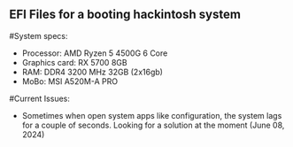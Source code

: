 ## EFI Files for a booting hackintosh system

#System specs: 

- Processor: AMD Ryzen 5 4500G 6 Core
- Graphics card: RX 5700 8GB
- RAM: DDR4 3200 MHz 32GB (2x16gb)
- MoBo: MSI A520M-A PRO

#Current Issues: 

- Sometimes when open system apps like configuration, the system lags for a couple of seconds. Looking for a solution at the moment (June 08, 2024)
